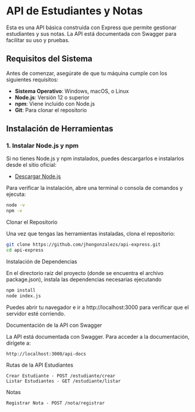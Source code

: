 # API de Estudiantes y Notas

Esta es una API básica construida con Express que permite gestionar estudiantes y sus notas. La API está documentada con Swagger para facilitar su uso y pruebas.

## Requisitos del Sistema

Antes de comenzar, asegúrate de que tu máquina cumple con los siguientes requisitos:

- **Sistema Operativo**: Windows, macOS, o Linux
- **Node.js**: Versión 12 o superior
- **npm**: Viene incluido con Node.js
- **Git**: Para clonar el repositorio

## Instalación de Herramientas

### 1. Instalar Node.js y npm

Si no tienes Node.js y npm instalados, puedes descargarlos e instalarlos desde el sitio oficial:

- [Descargar Node.js](https://nodejs.org/)

Para verificar la instalación, abre una terminal o consola de comandos y ejecuta:

```bash
node -v
npm -v
```

Clonar el Repositorio

Una vez que tengas las herramientas instaladas, clona el repositorio:

```bash
git clone https://github.com/jhongonzalezs/api-express.git
cd api-express
```

Instalación de Dependencias

En el directorio raíz del proyecto (donde se encuentra el archivo package.json), instala las dependencias necesarias ejecutando

```bash
npm install
node index.js
```

Puedes abrir tu navegador e ir a http://localhost:3000 para verificar que el servidor esté corriendo.



Documentación de la API con Swagger

La API está documentada con Swagger. Para acceder a la documentación, dirígete a:
```
http://localhost:3000/api-docs
```

Rutas de la API
Estudiantes

    Crear Estudiante - POST /estudiante/crear
    Listar Estudiantes - GET /estudiante/listar

Notas

    Registrar Nota - POST /nota/registrar

